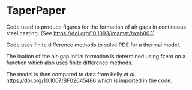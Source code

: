 # TaperPaper

Code used to produce figures for the formation of air gaps in continuous steel casting. (See https://doi.org/10.1093/imamat/hxab003)

Code uses finite difference methods to solve PDE for a thermal model. 

The loation of the air-gap initial formation is determined using fzero on a function which also uses finite difference methods.

The model is then compared to data from Kelly <i> et al. </i> https://doi.org/10.1007/BF02645486 which is imported in the code.
